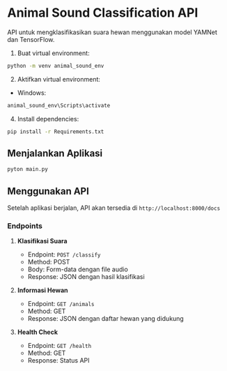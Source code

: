 # Animal Sound Classification API

API untuk mengklasifikasikan suara hewan menggunakan model YAMNet dan TensorFlow.

1. Buat virtual environment:
```bash
python -m venv animal_sound_env
```

2. Aktifkan virtual environment:
- Windows:
```bash
animal_sound_env\Scripts\activate
```

4. Install dependencies:
```bash
pip install -r Requirements.txt
```

## Menjalankan Aplikasi
```bash
pyton main.py
```

## Menggunakan API

Setelah aplikasi berjalan, API akan tersedia di `http://localhost:8000/docs`

### Endpoints

1. **Klasifikasi Suara**
   - Endpoint: `POST /classify`
   - Method: POST
   - Body: Form-data dengan file audio
   - Response: JSON dengan hasil klasifikasi

2. **Informasi Hewan**
   - Endpoint: `GET /animals`
   - Method: GET
   - Response: JSON dengan daftar hewan yang didukung

3. **Health Check**
   - Endpoint: `GET /health`
   - Method: GET
   - Response: Status API
